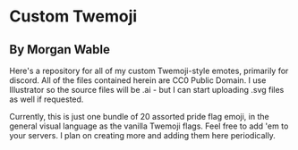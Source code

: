 # Custom Twemoji
## By Morgan Wable

Here's a repository for all of my custom Twemoji-style emotes, primarily for discord. All of the files contained herein are CC0 Public Domain. I use Illustrator so the source files will be .ai - but I can start uploading .svg files as well if requested.

Currently, this is just one bundle of 20 assorted pride flag emoji, in the general visual language as the vanilla Twemoji flags. Feel free to add 'em to your servers. I plan on creating more and adding them here periodically.
